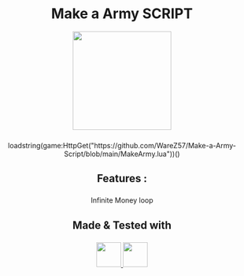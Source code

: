 <h1 align="center">
  <a href="https://www.roblox.com/games/428375933/The-Legend-of-The-Bone-Sword-RPG" 
     style="text-decoration:none; color:inherit;">
    Make a Army SCRIPT
  </a>
</h1>

<div align="center">
  <img height="200" src="https://tr.rbxcdn.com/180DAY-c961d582d3dfd1c74fdeece0a6c758fa/768/432/Image/Webp/noFilter"  />
</div>

###

<p align="center">loadstring(game:HttpGet("https://github.com/WareZ57/Make-a-Army-Script/blob/main/MakeArmy.lua"))()</p>

###

<h2 align="center">Features :</h2>

###

<p align="center">Infinite Money loop</p>

###

<h2 align="center">Made & Tested with</h2>

###

<p align="center">
  <a href="https://sirius.menu/" target="_blank">
    <img src="https://image.noelshack.com/fichiers/2025/39/1/1758549544-t-l-chargement.png" height="50" />
  </a>
  <a href="https://www.xeno.onl/" target="_blank">
    <img src="https://www.xeno.onl/images/xeno.png" height="50" />
  </a>
</p>


